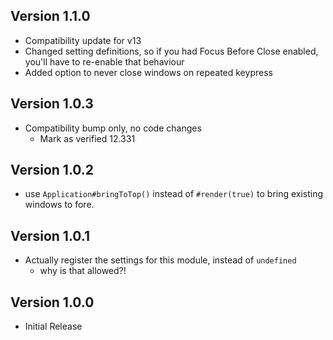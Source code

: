 ## Version 1.1.0

- Compatibility update for v13
- Changed setting definitions, so if you had Focus Before Close enabled, you'll have to re-enable that behaviour
- Added option to never close windows on repeated keypress

## Version 1.0.3

- Compatibility bump only, no code changes
  - Mark as verified 12.331

## Version 1.0.2

- use `Application#bringToTop()` instead of `#render(true)` to bring existing windows to fore.

## Version 1.0.1

- Actually register the settings for this module, instead of `undefined`
  - why is that allowed?!

## Version 1.0.0

- Initial Release
